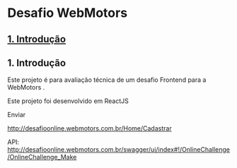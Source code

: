# <a id="begin"> Desafio WebMotors

## [1. Introdução](#intro)


## <a id="intro">1. Introdução

Este projeto é para avaliação técnica de um desafio Frontend para a WebMotors .

Este projeto foi desenvolvido em ReactJS





Enviar 

http://desafioonline.webmotors.com.br/Home/Cadastrar

API: http://desafioonline.webmotors.com.br/swagger/ui/index#!/OnlineChallenge/OnlineChallenge_Make


